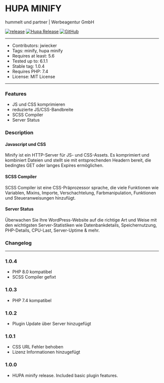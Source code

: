 # HUPA MINIFY 
hummelt und partner | Werbeagentur GmbH

[![release](https://img.shields.io/github/v/release/team-hummelt/hupa-minify)](https://github.com/team-hummelt/hupa-minify)
[![Hupa Release](https://img.shields.io/github/release-date/team-hummelt/hupa-minify)](https://github.com/team-hummelt/hupa-minify/releases/latest)
[![GitHub](https://img.shields.io/github/license/team-hummelt/hupa-minify)](https://github.com/team-hummelt/hupa-minify/blob/master/LICENSE.txt)

***
* Contributors: jwiecker
* Tags: minify, hupa minify
* Requires at least: 5.6
* Tested up to: 6.1.1
* Stable tag: 1.0.4
* Requires PHP: 7.4
* License: MIT License

***
### Features
* JS und CSS komprimieren
* reduzierte JS/CSS-Bandbreite
* SCSS Compiler
* Server Status

### Description

#### Javascript und CSS
Minify ist ein HTTP-Server für JS- und CSS-Assets. Es komprimiert und kombiniert Dateien und stellt sie mit entsprechenden Headern bereit, die bedingtes GET oder langes Expires ermöglichen.

#### SCSS Compiler
SCSS Compiler ist eine CSS-Präprozessor sprache, die viele Funktionen wie Variablen, Mixins, Importe, Verschachtelung, Farbmanipulation, Funktionen und Steueranweisungen hinzufügt.

#### Server Status
Überwachen Sie Ihre WordPress-Website auf die richtige Art und Weise mit den wichtigsten Server-Statistiken wie Datenbankdetails, Speichernutzung, PHP-Details, CPU-Last, Server-Uptime & mehr.

### Changelog
***
### 1.0.4
* PHP 8.0 kompatibel
* SCSS Compiler gefixt
### 1.0.3
* PHP 7.4 kompatibel

### 1.0.2
* Plugin Update über Server hinzugefügt

### 1.0.1
* CSS URL Fehler behoben
* Lizenz Informationen hinzugefügt

### 1.0.0
* HUPA minify release. Included basic plugin features.
